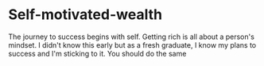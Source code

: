 # Self-motivated-wealth
The journey to success begins with self. Getting rich is all about a person's mindset. I didn't know this early but as a fresh graduate, I know my plans to success and I'm sticking to it. You should do the same
